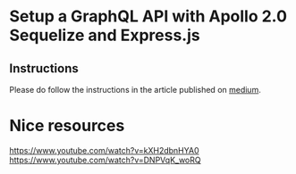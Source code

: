 # Setup a GraphQL API with Apollo 2.0 Sequelize and Express.js

## Instructions
Please do follow the instructions in the article published on [medium](https://medium.com/infocentric/setup-a-graphql-api-with-apollo-2-0-sequelize-and-express-js-608d1365d776).

# Nice resources
https://www.youtube.com/watch?v=kXH2dbnHYA0
https://www.youtube.com/watch?v=DNPVqK_woRQ

